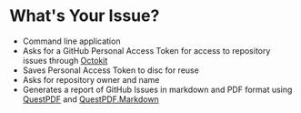 # What's Your Issue?
- Command line application
- Asks for a GitHub Personal Access Token for access to repository issues through [Octokit](https://github.com/octokit)
- Saves Personal Access Token to disc for reuse
- Asks for repository owner and name
- Generates a report of GitHub Issues in markdown and PDF format using [QuestPDF](https://github.com/QuestPDF/QuestPDF) and [QuestPDF.Markdown](https://github.com/christiaanderidder/QuestPDF.Markdown)
